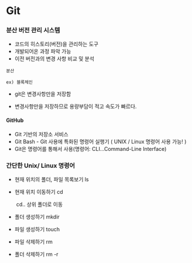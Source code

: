 # Git

### 분산 버전 관리 시스템

- 코드의 히스토리(버전)을 관리하는 도구
- 개발되어온 과정 파악 가능
- 이전 버전과의 변경 사항 비교 및 분석

```
분산

ex) 블록체인 
```

- git은 변경사항만을 저장함

- 변경사항만을 저장하므로 용량부담이 적고 속도가 빠르다.

#### GitHub

- Git 기반의 저장소 서비스
- Git Bash - Git 사용에 특화된 명령어 실행기 ( UNIX / Linux 명령어 사용 가능! )
- Git은 명령어를 통해서 사용(명령어: CLI...Command-Line Interface)

### 간단한 Unix/ Linux 명령어

- 현재 위치의 폴더, 파일 목록보기 ls

- 현재 위치 이동하기 cd <path>

  ​                                cd.. 상위 폴더로 이동

- 폴더 생성하기 mkdir <name>

- 파일 생성하기 touch <name>

- 파일 삭제하기 rm <name>

- 폴더 삭제하기 rm -r <name>
